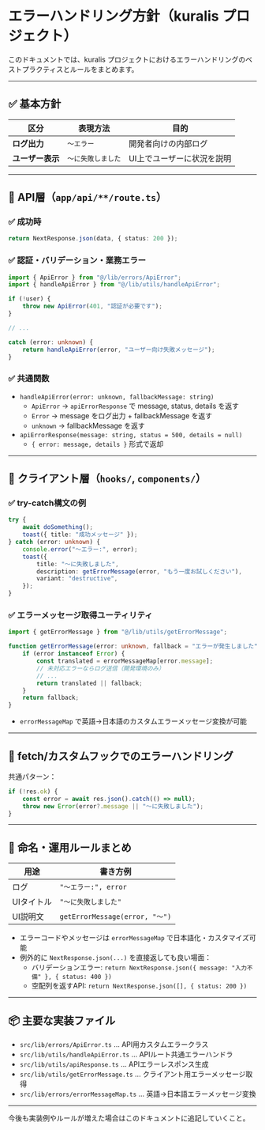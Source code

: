 # エラーハンドリング方針（kuralis プロジェクト）

このドキュメントでは、kuralis プロジェクトにおけるエラーハンドリングのベストプラクティスとルールをまとめます。

---

## ✅ 基本方針

| 区分             | 表現方法           | 目的                       |
| ---------------- | ------------------ | -------------------------- |
| **ログ出力**     | `〜エラー`         | 開発者向けの内部ログ       |
| **ユーザー表示** | `〜に失敗しました` | UI上でユーザーに状況を説明 |

---

## 🎯 API層（`app/api/**/route.ts`）

### ✅ 成功時

```ts
return NextResponse.json(data, { status: 200 });
```

### ✅ 認証・バリデーション・業務エラー

```ts
import { ApiError } from "@/lib/errors/ApiError";
import { handleApiError } from "@/lib/utils/handleApiError";

if (!user) {
	throw new ApiError(401, "認証が必要です");
}

// ...

catch (error: unknown) {
	return handleApiError(error, "ユーザー向け失敗メッセージ");
}
```

### ✅ 共通関数

- `handleApiError(error: unknown, fallbackMessage: string)`
    - `ApiError` → `apiErrorResponse` で message, status, details を返す
    - `Error` → message をログ出力 + fallbackMessage を返す
    - `unknown` → fallbackMessage を返す
- `apiErrorResponse(message: string, status = 500, details = null)`
    - `{ error: message, details }` 形式で返却

---

## 🎯 クライアント層（`hooks/`, `components/`）

### ✅ try-catch構文の例

```ts
try {
	await doSomething();
	toast({ title: "成功メッセージ" });
} catch (error: unknown) {
	console.error("〜エラー:", error);
	toast({
		title: "〜に失敗しました",
		description: getErrorMessage(error, "もう一度お試しください"),
		variant: "destructive",
	});
}
```

### ✅ エラーメッセージ取得ユーティリティ

```ts
import { getErrorMessage } from "@/lib/utils/getErrorMessage";

function getErrorMessage(error: unknown, fallback = "エラーが発生しました"): string {
	if (error instanceof Error) {
		const translated = errorMessageMap[error.message];
		// 未対応エラーならログ送信（開発環境のみ）
		// ...
		return translated || fallback;
	}
	return fallback;
}
```

- `errorMessageMap` で英語→日本語のカスタムエラーメッセージ変換が可能

---

## 🎯 fetch/カスタムフックでのエラーハンドリング

共通パターン：

```ts
if (!res.ok) {
	const error = await res.json().catch(() => null);
	throw new Error(error?.message || "〜に失敗しました");
}
```

---

## 📝 命名・運用ルールまとめ

| 用途       | 書き方例                       |
| ---------- | ------------------------------ |
| ログ       | `"〜エラー:", error`           |
| UIタイトル | `"〜に失敗しました"`           |
| UI説明文   | `getErrorMessage(error, "〜")` |

- エラーコードやメッセージは `errorMessageMap` で日本語化・カスタマイズ可能
- 例外的に `NextResponse.json(...)` を直接返しても良い場面：
    - バリデーションエラー: `return NextResponse.json({ message: "入力不備" }, { status: 400 })`
    - 空配列を返すAPI: `return NextResponse.json([], { status: 200 })`

---

## 📦 主要な実装ファイル

- `src/lib/errors/ApiError.ts` ... API用カスタムエラークラス
- `src/lib/utils/handleApiError.ts` ... APIルート共通エラーハンドラ
- `src/lib/utils/apiResponse.ts` ... APIエラーレスポンス生成
- `src/lib/utils/getErrorMessage.ts` ... クライアント用エラーメッセージ取得
- `src/lib/errors/errorMessageMap.ts` ... 英語→日本語エラーメッセージ変換

---

今後も実装例やルールが増えた場合はこのドキュメントに追記していくこと。
